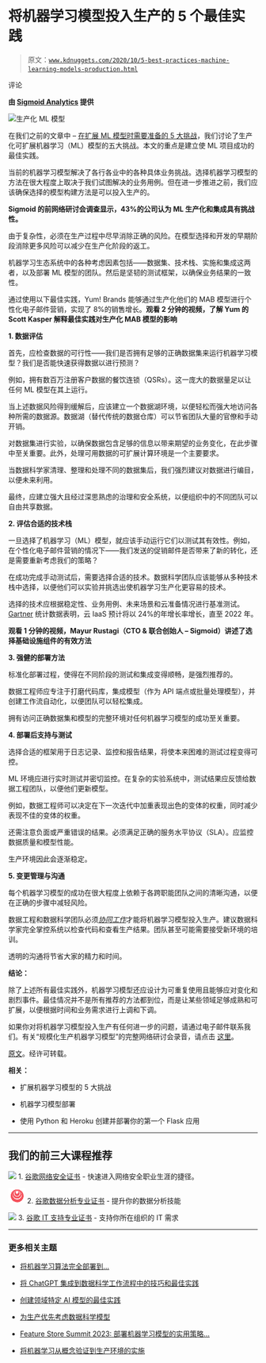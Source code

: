 # 将机器学习模型投入生产的 5 个最佳实践

> 原文：[`www.kdnuggets.com/2020/10/5-best-practices-machine-learning-models-production.html`](https://www.kdnuggets.com/2020/10/5-best-practices-machine-learning-models-production.html)

评论

**由 [Sigmoid Analytics](https://www.sigmoid.com/) 提供**

![生产化 ML 模型](img/af39e966c63a0e29580f52ee9aa584e6.png)

在我们之前的文章中 – [在扩展 ML 模型时需要准备的 5 大挑战](https://www.sigmoid.com/blogs/5-challenges-to-be-prepared-for-before-scaling-machine-learning-models/)，我们讨论了生产化可扩展机器学习（ML）模型的五大挑战。本文的重点是建立使 ML 项目成功的最佳实践。

当前的机器学习模型解决了各行各业中的各种具体业务挑战。选择机器学习模型的方法在很大程度上取决于我们试图解决的业务用例。但在进一步推进之前，我们应该确保选择的模型构建方法是可以投入生产的。

**Sigmoid 的前网络研讨会调查显示，43%的公司认为 ML 生产化和集成具有挑战性。**

由于复杂性，必须在生产过程中尽早消除正确的风险。在模型选择和开发的早期阶段消除更多风险可以减少在生产化阶段的返工。

机器学习生态系统中的各种考虑因素包括——数据集、技术栈、实施和集成这两者，以及部署 ML 模型的团队。然后是坚韧的测试框架，以确保业务结果的一致性。

通过使用以下最佳实践，Yum! Brands 能够通过生产化他们的 MAB 模型进行个性化电子邮件营销，实现了 8%的销售增长。**观看 2 分钟的视频，了解 Yum 的 Scott Kasper 解释最佳实践对生产化 MAB 模型的影响**

**1\. 数据评估**

首先，应检查数据的可行性——我们是否拥有足够的正确数据集来运行机器学习模型？我们是否能快速获得数据以进行预测？

例如，拥有数百万注册客户数据的餐饮连锁（QSRs）。这一庞大的数据量足以让任何 ML 模型在其上运行。

当上述数据风险得到缓解后，应该建立一个数据湖环境，以便轻松而强大地访问各种所需的数据源。数据湖（替代传统的数据仓库）可以节省团队大量的官僚和手动开销。

对数据集进行实验，以确保数据包含足够的信息以带来期望的业务变化，在此步骤中至关重要。此外，处理可用数据的可扩展计算环境是一个主要要求。

当数据科学家清理、整理和处理不同的数据集后，我们强烈建议对数据进行编目，以便未来利用。

最终，应建立强大且经过深思熟虑的治理和安全系统，以便组织中的不同团队可以自由共享数据。

**2\. 评估合适的技术栈**

一旦选择了机器学习（ML）模型，就应该手动运行它们以测试其有效性。例如，在个性化电子邮件营销的情况下——我们发送的促销邮件是否带来了新的转化，还是需要重新考虑我们的策略？

在成功完成手动测试后，需要选择合适的技术。数据科学团队应该能够从多种技术栈中选择，以便他们可以实验并挑选出使机器学习生产化更容易的技术。

选择的技术应根据稳定性、业务用例、未来场景和云准备情况进行基准测试。[Gartner](https://www.gartner.com/en/newsroom/press-releases/2019-11-13-gartner-forecasts-worldwide-public-cloud-revenue-to-grow-17-percent-in-2020) 统计数据表明，云 IaaS 预计将以 24%的年增长率增长，直至 2022 年。

**观看 1 分钟的视频，Mayur Rustagi（CTO & 联合创始人 – Sigmoid）讲述了选择基础设施组件的有效方法**

**3\. 强健的部署方法**

标准化部署过程，使得在不同阶段的测试和集成变得顺畅，是强烈推荐的。

数据工程师应专注于打磨代码库，集成模型（作为 API 端点或批量处理模型），并创建工作流自动化，以便团队可以轻松集成。

拥有访问正确数据集和模型的完整环境对任何机器学习模型的成功至关重要。

**4\. 部署后支持与测试**

选择合适的框架用于日志记录、监控和报告结果，将使本来困难的测试过程变得可控。

ML 环境应进行实时测试并密切监控。在复杂的实验系统中，测试结果应反馈给数据工程团队，以便他们更新模型。

例如，数据工程师可以决定在下一次迭代中加重表现出色的变体的权重，同时减少表现不佳的变体的权重。

还需注意负面或严重错误的结果。必须满足正确的服务水平协议（SLA）。应监控数据质量和模型性能。

生产环境因此会逐渐稳定。

**5\. 变更管理与沟通**

每个机器学习模型的成功在很大程度上依赖于各跨职能团队之间的清晰沟通，以便在正确的步骤中减轻风险。

数据工程和数据科学团队必须[*协同工作*](https://www.sigmoid.com/productionize-ml-models/)才能将机器学习模型投入生产。建议数据科学家完全掌控系统以检查代码和查看生产结果。团队甚至可能需要接受新环境的培训。

透明的沟通将节省大家的精力和时间。

**结论：**

除了上述所有最佳实践外，机器学习模型还应设计为可重复使用且能够应对变化和剧烈事件。最佳情况并不是所有推荐的方法都到位，而是让某些领域足够成熟和可扩展，以便根据时间和业务需求进行上调和下调。

如果你对将机器学习模型投入生产有任何进一步的问题，请通过电子邮件联系我们。有关“规模化生产机器学习模型”的完整网络研讨会录音，请点击 [这里](https://www.youtube.com/watch?v=B663q674vcc&t=2446s)。

[原文](https://www.sigmoid.com/blogs/5-best-practices-for-putting-ml-models-into-production/)。经许可转载。

**相关：**

+   扩展机器学习模型的 5 大挑战

+   机器学习模型部署

+   使用 Python 和 Heroku 创建并部署你的第一个 Flask 应用

* * *

## 我们的前三大课程推荐

![](img/0244c01ba9267c002ef39d4907e0b8fb.png) 1\. [谷歌网络安全证书](https://www.kdnuggets.com/google-cybersecurity) - 快速进入网络安全职业生涯的捷径。

![](img/e225c49c3c91745821c8c0368bf04711.png) 2\. [谷歌数据分析专业证书](https://www.kdnuggets.com/google-data-analytics) - 提升你的数据分析技能

![](img/0244c01ba9267c002ef39d4907e0b8fb.png) 3\. [谷歌 IT 支持专业证书](https://www.kdnuggets.com/google-itsupport) - 支持你所在组织的 IT 需求

* * *

### 更多相关主题

+   [将机器学习算法完全部署到…](https://www.kdnuggets.com/2021/12/deployment-machine-learning-algorithm-live-production-environment.html)

+   [将 ChatGPT 集成到数据科学工作流程中的技巧和最佳实践](https://www.kdnuggets.com/2023/05/integrating-chatgpt-data-science-workflows-tips-best-practices.html)

+   [创建领域特定 AI 模型的最佳实践](https://www.kdnuggets.com/2022/07/best-practices-creating-domainspecific-ai-models.html)

+   [为生产优先考虑数据科学模型](https://www.kdnuggets.com/2022/04/prioritizing-data-science-models-production.html)

+   [Feature Store Summit 2023: 部署机器学习模型的实用策略…](https://www.kdnuggets.com/2023/09/hopsworks-feature-store-summit-2023-practical-strategies-deploying-ml-models-production-environments)

+   [将机器学习从概念验证到生产环境的实施](https://www.kdnuggets.com/2022/05/operationalizing-machine-learning-poc-production.html)
